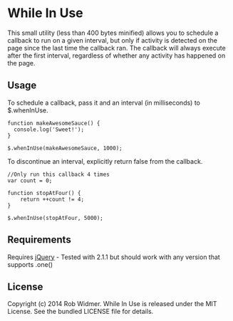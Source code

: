 While In Use
==========
This small utility (less than 400 bytes minified) allows you to schedule a callback to run on a given interval, but only if activity is detected on the page since the last time the callback ran. The callback will always execute after the first interval, regardless of whether any activity has happened on the page.

## Usage

To schedule a callback, pass it and an interval (in milliseconds) to $.whenInUse.
    
    function makeAwesomeSauce() {
      console.log('Sweet!');
    }
    
    $.whenInUse(makeAwesomeSauce, 1000);

To discontinue an interval, explicitly return false from the callback.
    
    //Only run this callback 4 times
    var count = 0;
    
    function stopAtFour() {
        return ++count != 4;
    }
    
    $.whenInUse(stopAtFour, 5000);

## Requirements
Requires [jQuery](http://jquery.com) - Tested with 2.1.1 but should work with any version that supports .one()

## License

Copyright (c) 2014 Rob Widmer.
While In Use is released under the MIT License. See the bundled LICENSE file for
details.
